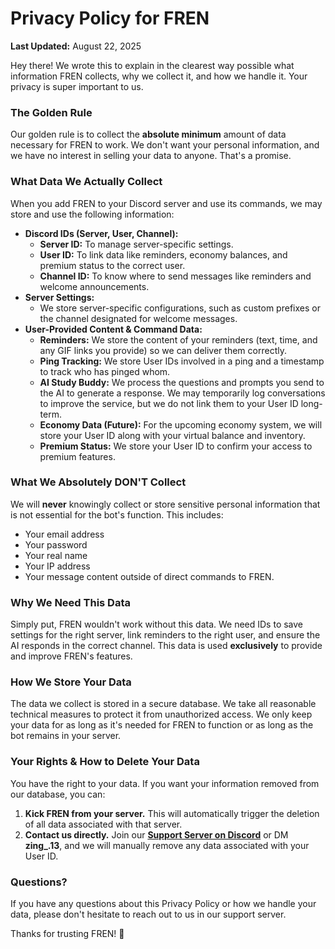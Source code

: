 # **Privacy Policy for FREN**

**Last Updated:** August 22, 2025

Hey there\! We wrote this to explain in the clearest way possible what information FREN collects, why we collect it, and how we handle it. Your privacy is super important to us.

### **The Golden Rule**

Our golden rule is to collect the **absolute minimum** amount of data necessary for FREN to work. We don't want your personal information, and we have no interest in selling your data to anyone. That's a promise.

### **What Data We Actually Collect**

When you add FREN to your Discord server and use its commands, we may store and use the following information:

* **Discord IDs (Server, User, Channel):**  
  * **Server ID:** To manage server-specific settings.  
  * **User ID:** To link data like reminders, economy balances, and premium status to the correct user.  
  * **Channel ID:** To know where to send messages like reminders and welcome announcements.  
* **Server Settings:**  
  * We store server-specific configurations, such as custom prefixes or the channel designated for welcome messages.  
* **User-Provided Content & Command Data:**  
  * **Reminders:** We store the content of your reminders (text, time, and any GIF links you provide) so we can deliver them correctly.  
  * **Ping Tracking:** We store User IDs involved in a ping and a timestamp to track who has pinged whom.  
  * **AI Study Buddy:** We process the questions and prompts you send to the AI to generate a response. We may temporarily log conversations to improve the service, but we do not link them to your User ID long-term.  
  * **Economy Data (Future):** For the upcoming economy system, we will store your User ID along with your virtual balance and inventory.  
  * **Premium Status:** We store your User ID to confirm your access to premium features.

### **What We Absolutely DON'T Collect**

We will **never** knowingly collect or store sensitive personal information that is not essential for the bot's function. This includes:

* Your email address  
* Your password  
* Your real name  
* Your IP address  
* Your message content outside of direct commands to FREN.

### **Why We Need This Data**

Simply put, FREN wouldn't work without this data. We need IDs to save settings for the right server, link reminders to the right user, and ensure the AI responds in the correct channel. This data is used **exclusively** to provide and improve FREN's features.

### **How We Store Your Data**

The data we collect is stored in a secure database. We take all reasonable technical measures to protect it from unauthorized access. We only keep your data for as long as it's needed for FREN to function or as long as the bot remains in your server.

### **Your Rights & How to Delete Your Data**

You have the right to your data. If you want your information removed from our database, you can:

1. **Kick FREN from your server.** This will automatically trigger the deletion of all data associated with that server.  
2. **Contact us directly.** Join our [**Support Server on Discord**](https://discord.gg/uCBqzxPps7) or DM **zing\_.13**, and we will manually remove any data associated with your User ID.

### **Questions?**

If you have any questions about this Privacy Policy or how we handle your data, please don't hesitate to reach out to us in our support server.

Thanks for trusting FREN\! 🐾